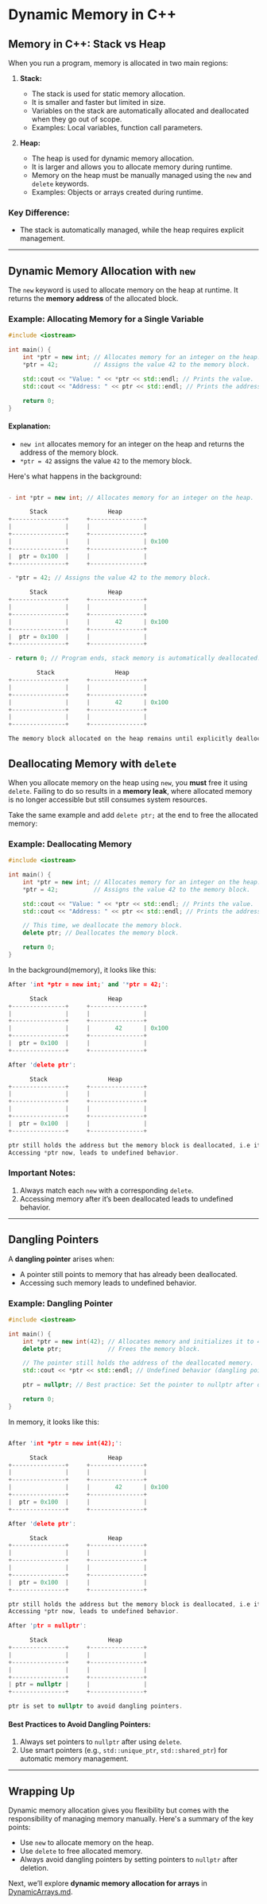 # Dynamic Memory in C++

## Memory in C++: Stack vs Heap

When you run a program, memory is allocated in two main regions:

1. **Stack:**
   - The stack is used for static memory allocation.
   - It is smaller and faster but limited in size.
   - Variables on the stack are automatically allocated and deallocated when they go out of scope.
   - Examples: Local variables, function call parameters.

2. **Heap:**
   - The heap is used for dynamic memory allocation.
   - It is larger and allows you to allocate memory during runtime.
   - Memory on the heap must be manually managed using the `new` and `delete` keywords.
   - Examples: Objects or arrays created during runtime.

### Key Difference:
- The stack is automatically managed, while the heap requires explicit management.

---

## Dynamic Memory Allocation with `new`

The `new` keyword is used to allocate memory on the heap at runtime. It returns the **memory address** of the allocated block.

### Example: Allocating Memory for a Single Variable
```cpp
#include <iostream>

int main() {
    int *ptr = new int; // Allocates memory for an integer on the heap.
    *ptr = 42;          // Assigns the value 42 to the memory block.

    std::cout << "Value: " << *ptr << std::endl; // Prints the value.
    std::cout << "Address: " << ptr << std::endl; // Prints the address of the memory block.

    return 0;
}
```

#### Explanation:
- `new int` allocates memory for an integer on the heap and returns the address of the memory block.
- `*ptr = 42` assigns the value `42` to the memory block.

Here's what happens in the background:
```cpp

- int *ptr = new int; // Allocates memory for an integer on the heap.

      Stack                 Heap
+---------------+     +---------------+
|               |     |               |
+---------------+     +---------------+
|               |     |               | 0x100
+---------------+     +---------------+
|  ptr = 0x100  |     |               |
+---------------+     +---------------+

- *ptr = 42; // Assigns the value 42 to the memory block.

      Stack                 Heap
+---------------+     +---------------+
|               |     |               |
+---------------+     +---------------+
|               |     |       42      | 0x100
+---------------+     +---------------+
|  ptr = 0x100  |     |               |
+---------------+     +---------------+

- return 0; // Program ends, stack memory is automatically deallocated.

        Stack                 Heap
+---------------+     +---------------+
|               |     |               |
+---------------+     +---------------+
|               |     |       42      | 0x100
+---------------+     +---------------+
|               |     |               |
+---------------+     +---------------+

The memory block allocated on the heap remains until explicitly deallocated using 'delete'.
```

## Deallocating Memory with `delete`

When you allocate memory on the heap using `new`, you **must** free it using `delete`. Failing to do so results in a **memory leak**, where allocated memory is no longer accessible but still consumes system resources.

Take the same example and add `delete ptr;` at the end to free the allocated memory:

### Example: Deallocating Memory
```cpp
#include <iostream>

int main() {
    int *ptr = new int; // Allocates memory for an integer on the heap.
    *ptr = 42;          // Assigns the value 42 to the memory block.

    std::cout << "Value: " << *ptr << std::endl; // Prints the value.
    std::cout << "Address: " << ptr << std::endl; // Prints the address of the memory block.

    // This time, we deallocate the memory block.
    delete ptr; // Deallocates the memory block.

    return 0;
}
```

In the background(memory), it looks like this:

```cpp
After 'int *ptr = new int;' and '*ptr = 42;':

      Stack                 Heap
+---------------+     +---------------+
|               |     |               |
+---------------+     +---------------+
|               |     |       42      | 0x100
+---------------+     +---------------+
|  ptr = 0x100  |     |               |
+---------------+     +---------------+

After 'delete ptr':

      Stack                 Heap
+---------------+     +---------------+
|               |     |               |
+---------------+     +---------------+
|               |     |               |
+---------------+     +---------------+
|  ptr = 0x100  |     |               |
+---------------+     +---------------+

ptr still holds the address but the memory block is deallocated, i.e it's not longer there.
Accessing *ptr now, leads to undefined behavior.

```

### Important Notes:
1. Always match each `new` with a corresponding `delete`.
2. Accessing memory after it’s been deallocated leads to undefined behavior.

---

## Dangling Pointers

A **dangling pointer** arises when:
- A pointer still points to memory that has already been deallocated.
- Accessing such memory leads to undefined behavior.

### Example: Dangling Pointer
```cpp
#include <iostream>

int main() {
    int *ptr = new int(42); // Allocates memory and initializes it to 42.
    delete ptr;             // Frees the memory block.

    // The pointer still holds the address of the deallocated memory.
    std::cout << *ptr << std::endl; // Undefined behavior (dangling pointer).

    ptr = nullptr; // Best practice: Set the pointer to nullptr after deletion.

    return 0;
}
```

In memory, it looks like this:

```cpp

After 'int *ptr = new int(42);':

      Stack                 Heap
+---------------+     +---------------+
|               |     |               |
+---------------+     +---------------+
|               |     |       42      | 0x100
+---------------+     +---------------+
|  ptr = 0x100  |     |               |
+---------------+     +---------------+

After 'delete ptr':

      Stack                 Heap
+---------------+     +---------------+
|               |     |               |
+---------------+     +---------------+
|               |     |               |
+---------------+     +---------------+
|  ptr = 0x100  |     |               |
+---------------+     +---------------+

ptr still holds the address but the memory block is deallocated, i.e it's not longer accessible.
Accessing *ptr now, leads to undefined behavior.

After 'ptr = nullptr':

      Stack                 Heap
+---------------+     +---------------+
|               |     |               |
+---------------+     +---------------+
|               |     |               |
+---------------+     +---------------+
| ptr = nullptr |     |               |
+---------------+     +---------------+

ptr is set to nullptr to avoid dangling pointers.
```



#### Best Practices to Avoid Dangling Pointers:
1. Always set pointers to `nullptr` after using `delete`.
2. Use smart pointers (e.g., `std::unique_ptr`, `std::shared_ptr`) for automatic memory management.

---

## Wrapping Up

Dynamic memory allocation gives you flexibility but comes with the responsibility of managing memory manually. Here's a summary of the key points:
- Use `new` to allocate memory on the heap.
- Use `delete` to free allocated memory.
- Always avoid dangling pointers by setting pointers to `nullptr` after deletion.

Next, we’ll explore **dynamic memory allocation for arrays** in [DynamicArrays.md](DynamicArrays.md).
